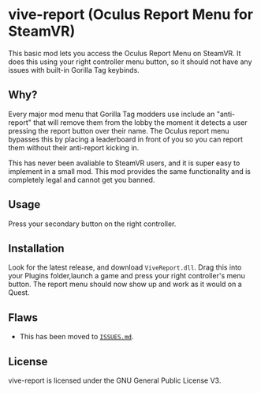 # vive-report (Oculus Report Menu for SteamVR)
This basic mod lets you access the Oculus Report Menu on SteamVR. It does this using your right controller menu button, so it should not have any issues with built-in Gorilla Tag keybinds.

## Why?
Every major mod menu that Gorilla Tag modders use include an "anti-report" that will remove them from the lobby the moment it detects a user pressing the report button over their name. The Oculus report menu bypasses this by placing a leaderboard in front of you so you can report them without their anti-report kicking in.

This has never been avaliable to SteamVR users, and it is super easy to implement in a small mod. This mod provides the same functionality and is completely legal and cannot get you banned.

## Usage
Press your secondary button on the right controller.

## Installation
Look for the latest release, and download ``ViveReport.dll``. Drag this into your Plugins folder,launch a game and press your right controller's menu button. The report menu should now show up and work as it would on a Quest.

## Flaws
- This has been moved to [``ISSUES.md``](/ISSUES.md).

## License
vive-report is licensed under the GNU General Public License V3.
